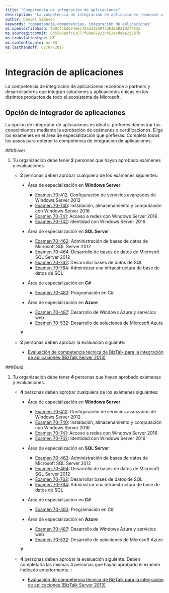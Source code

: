 ```yaml
---
title: "Competencia de integración de aplicaciones"
description: "La competencia de integración de aplicaciones reconoce a partners y desarrolladores que integran soluciones y aplicaciones únicas en los distintos productos de todo el ecosistema de Microsoft."
author: Daniel Simpson
keywords: "competencia,competencias, integración de aplicaciones"
ms.openlocfilehash: 968cf5bdbe4e6c78ad330d94ad618a821927483a
ms.sourcegitcommit: 8b55c0a9fc63577f09a97923c453e4daea21397b
ms.translationtype: HT
ms.contentlocale: es-ES
ms.lasthandoff: 07/07/2017
---
```

# <a name="application-integration"></a>Integración de aplicaciones 
La competencia de integración de aplicaciones reconoce a partners y desarrolladores que integran soluciones y aplicaciones únicas en los distintos productos de todo el ecosistema de Microsoft. 

## <a name="application-integrator-option"></a>Opción de integrador de aplicaciones

La opción de integrador de aplicaciones es ideal si prefieres demostrar tus conocimientos mediante la aprobación de exámenes o certificaciones. Elige los exámenes en el área de especialización que prefieras. Completa todos los pasos para obtener la competencia de integración de aplicaciones.

###<a name="silver"></a>Silver
1. Tu organización debe tener **2** personas que hayan aprobado exámenes y evaluaciones.

    - **2** personas deben aprobar cualquiera de los exámenes siguientes:

        - Área de especialización en **Windows Server**
            - [Examen 70-412](https://www.microsoft.com/en-us/learning/exam-70-412.aspx): Configuración de servicios avanzados de Windows Server 2012
            - [Examen 70-740](https://www.microsoft.com/en-us/learning/exam-70-740.aspx): Instalación, almacenamiento y computación con Windows Server 2016
            - [Examen 70-741](https://www.microsoft.com/en-us/learning/exam-70-741.aspx): Acceso a redes con Windows Server 2016
            - [Examen 70-742](https://www.microsoft.com/en-us/learning/exam-70-742.aspx): Identidad con Windows Server 2016

        - Área de especialización en **SQL Server**

            - [Examen 70-462](https://www.microsoft.com/en-us/learning/exam-70-462.aspx): Administración de bases de datos de Microsoft SQL Server 2012
            - [Examen 70-464](https://www.microsoft.com/en-us/learning/exam-70-464.aspx): Desarrollo de bases de datos de Microsoft SQL Server 2012
            - [Examen 70-762](https://www.microsoft.com/en-us/learning/exam-70-762.aspx): Desarrollar bases de datos de SQL
            - [Examen 70-764](https://www.microsoft.com/en-us/learning/exam-70-764.aspx): Administrar una infraestructura de base de datos de SQL

        - Área de especialización en **C#** 

            - [Examen 70-483](https://www.microsoft.com/en-us/learning/exam-70-483.aspx): Programación en C#

        - Área de especialización en **Azure**

            - [Examen 70-487](https://www.microsoft.com/en-us/learning/exam-70-487.aspx): Desarrollo de Windows Azure y servicios web
            - [Examen 70-532](https://www.microsoft.com/en-us/learning/exam-70-532.aspx): Desarrollo de soluciones de Microsoft Azure

        **Y**

    - **2** personas deben aprobar la evaluación siguiente:

        - [Evaluación de competencia técnica de BizTalk para la integración de aplicaciones (BizTalk Server 2013)](https://partneruniversity.microsoft.com/?whr=uri:MicrosoftAccount&courseId=12286&scoId=Id3XwITSB_2805299993)

###<a name="gold"></a>Gold
1. Tu organización debe tener **4** personas que hayan aprobado exámenes y evaluaciones.

    - **4** personas deben aprobar cualquiera de los exámenes siguientes:

        - Área de especialización en **Windows Server**

            - [Examen 70-412](https://www.microsoft.com/en-us/learning/exam-70-412.aspx): Configuración de servicios avanzados de Windows Server 2012
            - [Examen 70-740](https://www.microsoft.com/en-us/learning/exam-70-740.aspx): Instalación, almacenamiento y computación con Windows Server 2016
            - [Examen 70-741](https://www.microsoft.com/en-us/learning/exam-70-741.aspx): Acceso a redes con Windows Server 2016
            - [Examen 70-742](https://www.microsoft.com/en-us/learning/exam-70-742.aspx): Identidad con Windows Server 2016

        - Área de especialización en **SQL Server**

            - [Examen 70-462](https://www.microsoft.com/en-us/learning/exam-70-462.aspx): Administración de bases de datos de Microsoft SQL Server 2012
            - [Examen 70-464](https://www.microsoft.com/en-us/learning/exam-70-464.aspx): Desarrollo de bases de datos de Microsoft SQL Server 2012
            - [Examen 70-762](https://www.microsoft.com/en-us/learning/exam-70-762.aspx): Desarrollar bases de datos de SQL
            - [Examen 70-764](https://www.microsoft.com/en-us/learning/exam-70-764.aspx): Administrar una infraestructura de base de datos de SQL

        - Área de especialización en **C#** 

            - [Examen 70-483](https://www.microsoft.com/en-us/learning/exam-70-483.aspx): Programación en C#

        - Área de especialización en **Azure**

            - [Examen 70-487](https://www.microsoft.com/en-us/learning/exam-70-487.aspx): Desarrollo de Windows Azure y servicios web
            - [Examen 70-532](https://www.microsoft.com/en-us/learning/exam-70-532.aspx): Desarrollo de soluciones de Microsoft Azure

        **Y**

    - **4** personas deben aprobar la evaluación siguiente: Deben completarla las mismas 4 personas que hayan aprobado el examen indicado anteriormente. :

        - [Evaluación de competencia técnica de BizTalk para la integración de aplicaciones (BizTalk Server 2013)](https://partneruniversity.microsoft.com/?whr=uri:MicrosoftAccount&courseId=12286&scoId=Id3XwITSB_2805299993)

